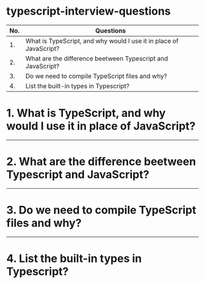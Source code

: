 # typescript-interview-questions

| No. | Questions |
| --- | --------- |
| 1.  | What is TypeScript, and why would I use it in place of JavaScript? |
| 2.  | What are the difference beetween Typescript and JavaScript? |
| 3.  | Do we need to compile TypeScript files and why? |
| 4.  | List the built-in types in Typescript? |

# 1. What is TypeScript, and why would I use it in place of JavaScript?

---

# 2. What are the difference beetween Typescript and JavaScript?

---

# 3. Do we need to compile TypeScript files and why? 

---

# 4. List the built-in types in Typescript?
